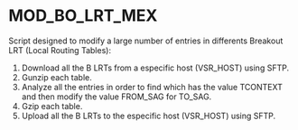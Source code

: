 # MOD_BO_LRT_MEX

Script designed to modify a large number of entries in differents Breakout LRT (Local Routing Tables):
1. Download all the B LRTs from a especific host (VSR_HOST) using SFTP.
2. Gunzip each table.
3. Analyze all the entries in order to find which has the value TCONTEXT and then modify the value FROM_SAG for TO_SAG.
4. Gzip each table.
5. Upload all the B LRTs to the especific host (VSR_HOST) using SFTP.
